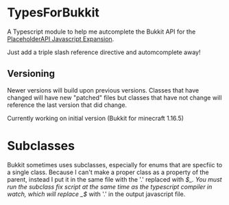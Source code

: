 # TypesForBukkit
A Typescript module to help me autcomplete the Bukkit API for the [PlaceholderAPI Javascript Expansion](https://github.com/PlaceholderAPI/Javascript-Expansion). 

Just add a triple slash reference directive and automcomplete away!

## Versioning
Newer versions will build upon previous versions. Classes that have changed will have new "patched" files but classes that have not change will reference the last version that did change.

Currently working on initial version (Bukkit for minecraft 1.16.5)

# Subclasses
Bukkit sometimes uses subclasses, especially for enums that are specfiic to a single class. Because I can't make a proper class as a property of the parent, instead I put it in the same file with the '.' replaced with _$_. You must run the subclass fix script at the same time as the typescript compiler in watch, which will replace _$_ with '.' in the output javascript file.
